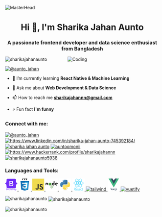 ![MasterHead](https://camo.githubusercontent.com/59fc60c71a5bfaf918be50fa4029810272f7da7aff16df440d0f971bdbb5f6ce/68747470733a2f2f7777772e6469676974616c736f6c7574696f6e73657276696365732e636f6d2f696d672f73657276696365732f776562253230646576656c6f706d656e742e676966)

<h1 align="center">Hi 👋, I'm Sharika Jahan Aunto</h1>
<h3 align="center">A passionate frontend developer and data science enthusiast from Bangladesh</h3>
<img align="right" alt="Coding" width="300" src="https://giffiles.alphacoders.com/171/171313.gif">

<p align="left"> <img src="https://komarev.com/ghpvc/?username=sharikajahanaunto&label=Profile%20views&color=0e75b6&style=flat" alt="sharikajahanaunto" /> </p>

<p align="left"> <a href="https://twitter.com/aunto_jahan" target="blank"><img src="https://img.shields.io/twitter/follow/aunto_jahan?logo=twitter&style=for-the-badge" alt="@aunto_jahan" /></a> </p>

- 🌱 I’m currently learning **React Native & Machine Learning**

- 💬 Ask me about **Web Development & Data Science**

- 📫 How to reach me **sharikajahannn@gmail.com**

- ⚡ Fun fact **I'm funny**

<h3 align="left">Connect with me:</h3>
<p align="left">
<a href="https://x.com/aunto_jahan/" target="blank"><img align="center" src="https://raw.githubusercontent.com/rahuldkjain/github-profile-readme-generator/master/src/images/icons/Social/twitter.svg" alt="@aunto_jahan" height="30" width="40" /></a>
<a href="https://www.linkedin.com/in/sharika-jahan-aunto-745392184/?utm_source=share&utm_campaign=share_via&utm_content=profile&utm_medium=ios_app" target="blank"><img align="center" src="https://raw.githubusercontent.com/rahuldkjain/github-profile-readme-generator/master/src/images/icons/Social/linked-in-alt.svg" alt="https://www.linkedin.com/in/sharika-jahan-aunto-745392184/" height="30" width="40" /></a>
<a href="https://www.facebook.com/sreya.mim.58?mibextid=LQQJ4d" target="blank"><img align="center" src="https://raw.githubusercontent.com/rahuldkjain/github-profile-readme-generator/master/src/images/icons/Social/facebook.svg" alt="sharika jahan aunto" height="30" width="40" /></a>
<a href="https://instagram.com/auntoomonii/" target="blank"><img align="center" src="https://raw.githubusercontent.com/rahuldkjain/github-profile-readme-generator/master/src/images/icons/Social/instagram.svg" alt="auntoomonii" height="30" width="40" /></a>
<a href="https://www.hackerrank.com/profile/sharikajahannn" target="blank"><img align="center" src="https://raw.githubusercontent.com/rahuldkjain/github-profile-readme-generator/master/src/images/icons/Social/hackerrank.svg" alt="https://www.hackerrank.com/profile/sharikajahannn" height="30" width="40" /></a>
<a href="https://discord.com/users/946005345988395088" target="blank"><img align="center" src="https://raw.githubusercontent.com/rahuldkjain/github-profile-readme-generator/master/src/images/icons/Social/discord.svg" alt="sharikajahanaunto5938" height="30" width="40" /></a>
</p>

<h3 align="left">Languages and Tools:</h3>
<p align="left"> <a href="https://getbootstrap.com" target="_blank" rel="noreferrer"> <img src="https://raw.githubusercontent.com/devicons/devicon/master/icons/bootstrap/bootstrap-plain-wordmark.svg" alt="bootstrap" width="40" height="40"/> </a> <a href="https://www.w3schools.com/css/" target="_blank" rel="noreferrer"> <img src="https://raw.githubusercontent.com/devicons/devicon/master/icons/css3/css3-original-wordmark.svg" alt="css3" width="40" height="40"/> </a> <a href="https://developer.mozilla.org/en-US/docs/Web/JavaScript" target="_blank" rel="noreferrer"> <img src="https://raw.githubusercontent.com/devicons/devicon/master/icons/javascript/javascript-original.svg" alt="javascript" width="40" height="40"/> </a> <a href="https://nodejs.org" target="_blank" rel="noreferrer"> <img src="https://raw.githubusercontent.com/devicons/devicon/master/icons/nodejs/nodejs-original-wordmark.svg" alt="nodejs" width="40" height="40"/> </a> <a href="https://www.python.org" target="_blank" rel="noreferrer"> <img src="https://raw.githubusercontent.com/devicons/devicon/master/icons/python/python-original.svg" alt="python" width="40" height="40"/> </a> <a href="https://reactjs.org/" target="_blank" rel="noreferrer"> <img src="https://raw.githubusercontent.com/devicons/devicon/master/icons/react/react-original-wordmark.svg" alt="react" width="40" height="40"/> </a> <a href="https://tailwindcss.com/" target="_blank" rel="noreferrer"> <img src="https://www.vectorlogo.zone/logos/tailwindcss/tailwindcss-icon.svg" alt="tailwind" width="40" height="40"/> </a> <a href="https://vuejs.org/" target="_blank" rel="noreferrer"> <img src="https://raw.githubusercontent.com/devicons/devicon/master/icons/vuejs/vuejs-original-wordmark.svg" alt="vuejs" width="40" height="40"/> </a> <a href="https://vuetifyjs.com/en/" target="_blank" rel="noreferrer"> <img src="https://bestofjs.org/logos/vuetify.svg" alt="vuetify" width="40" height="40"/> </a> </p>

<p><img align="left" src="https://github-readme-stats.vercel.app/api/top-langs?username=sharikajahanaunto&show_icons=true&locale=en&layout=compact" alt="sharikajahanaunto" /></p>

<p>&nbsp;<img align="center" src="https://github-readme-stats.vercel.app/api?username=sharikajahanaunto&show_icons=true&locale=en" alt="sharikajahanaunto" /></p>

<p><img align="center" src="https://github-readme-streak-stats.herokuapp.com/?user=sharikajahanaunto&" alt="sharikajahanaunto" /></p>
